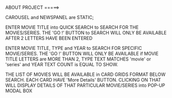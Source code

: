 ABOUT PROJECT =====>

CAROUSEL and NEWSPANEL are STATIC;

ENTER MOVIE TITLE into QUICK SEARCH to SEARCH FOR THE MOVIES/SERIES. THE 'GO !' BUTTON to SEARCH WILL ONLY BE AVAILABLE AFTER 2 LETTERS HAVE BEEN ENTERED

ENTER MOVIE TITLE, TYPE and YEAR to SEARCH FOR SPECIFIC MOVIE/SERIES. THE 'GO !' BUTTON WILL ONLY BE AVAILABLE if MOVIE TITLE LETTERS are MORE THAN 2, TYPE TEXT MATCHES 'movie' or 'series' and YEAR TEXT COUNT is EQUAL TO SHOW.

THE LIST OF MOVIES WILL BE AVAILABLE in CARD GRIDS FORMAT BELOW SEARCH. EACH CARD HAVE 'More Details' BUTTON. CLICKING ON THAT WILL DISPLAY DETAILS OF THAT PARTICULAR MOVIE/SERIES into POP-UP MODAL BOX
